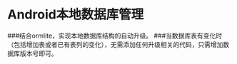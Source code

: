 # Android本地数据库管理
###结合ormlite，实现本地数据库结构的自动升级。
###当数据库表有变化时（包括增加表或者已有表列的变化），无需添加任何升级相关的代码，只需增加数据库版本号即可。
